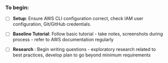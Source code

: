 ### To begin: 

- [ ] **Setup**: Ensure AWS CLI configuration correct, check IAM user configuration, Git/GitHub credentials.
    
- [ ] **Baseline Tutorial**: Follow basic tutorial - take notes, screenshots during process - refer to AWS documentation regularly
    
- [ ] **Research** :  Begin writing questions - exploratory research related to best practices, develop plan to go beyond minimum requirements